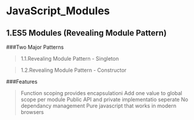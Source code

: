 JavaScript_Modules
==================

1.ES5 Modules (Revealing Module Pattern)
----------------------------------------

###Two Major Patterns

 > 1.1.Revealing Module Pattern - Singleton  
      
 > 1.2.Revealing Module Pattern - Constructor  

###Features

 > Function scoping provides encapsulationi
 > Add one value to global scope per module
 > Public API and private implementatio seperate
 > No dependancy management
 > Pure javascript that works in modern browsers

 
 
	
